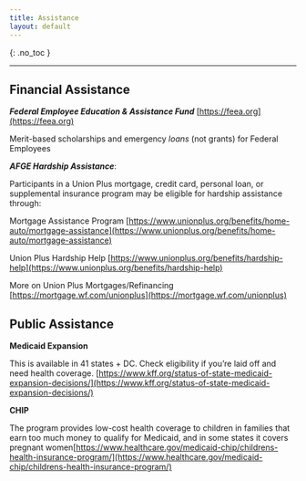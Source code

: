 ```yaml
---
title: Assistance
layout: default
---
```


{: .no_toc }

---
## Financial Assistance

***Federal Employee Education & Assistance Fund*** [https://feea.org](https://feea.org)

Merit-based scholarships and emergency *loans* (not grants) for Federal Employees

***AFGE Hardship Assistance***:

Participants in a Union Plus mortgage, credit card, personal loan, or supplemental insurance program may be eligible for hardship assistance through:

Mortgage Assistance Program [https://www.unionplus.org/benefits/home-auto/mortgage-assistance](https://www.unionplus.org/benefits/home-auto/mortgage-assistance)

Union Plus Hardship Help [https://www.unionplus.org/benefits/hardship-help](https://www.unionplus.org/benefits/hardship-help)

More on Union Plus Mortgages/Refinancing [https://mortgage.wf.com/unionplus](https://mortgage.wf.com/unionplus)

## Public Assistance

**Medicaid Expansion**

This is available in 41 states + DC. Check eligibility if you’re laid off and need health coverage. [https://www.kff.org/status-of-state-medicaid-expansion-decisions/](https://www.kff.org/status-of-state-medicaid-expansion-decisions/)

**CHIP**

The program provides low-cost health coverage to children in families that earn too much money to qualify for Medicaid, and in some states it covers pregnant women[https://www.healthcare.gov/medicaid-chip/childrens-health-insurance-program/](https://www.healthcare.gov/medicaid-chip/childrens-health-insurance-program/)